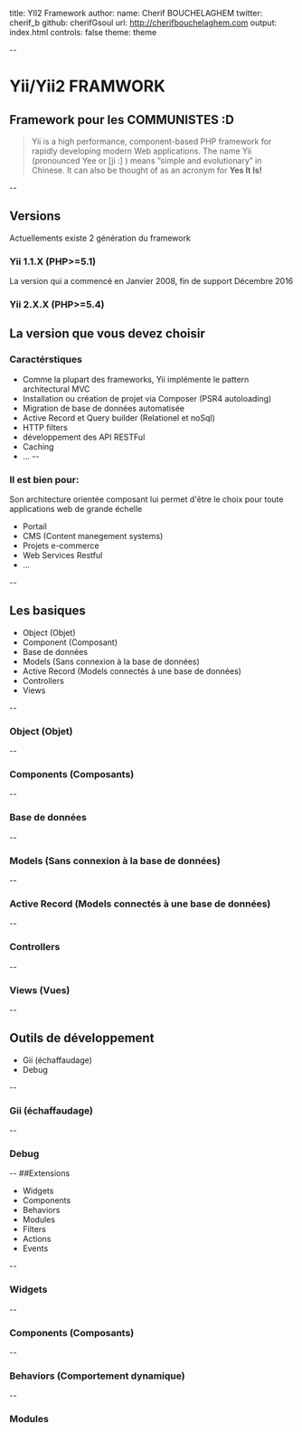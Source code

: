 title: YII2 Framework
author:
  name: Cherif BOUCHELAGHEM
  twitter: cherif_b
  github: cherifGsoul
  url: http://cherifbouchelaghem.com
output: index.html
controls: false
theme: theme

--
# Yii/Yii2 FRAMWORK
## Framework pour les COMMUNISTES :D

> Yii is a high performance, component-based PHP framework for rapidly
> developing modern Web applications. The name Yii (pronounced Yee or [ji
> :] ) means “simple and evolutionary” in Chinese. It can also be thought of
> as an acronym for <b>Yes It Is!</b>

--
## Versions
Actuellements existe 2 génération du framework
### Yii 1.1.X (PHP>=5.1)
La version qui a commencé en Janvier 2008, fin de support Décembre 2016
### Yii 2.X.X (PHP>=5.4)
La version que vous devez choisir
--
### Caractérstiques
 * Comme la plupart des frameworks, Yii implémente le pattern architectural MVC
 * Installation ou création de projet via Composer (PSR4 autoloading)
 * Migration de base de données automatisée
 * Active Record et Query builder (Relationel et noSql)
 * HTTP filters
 * développement des API RESTFul
 * Caching
 * ...
--

### Il est bien pour:
Son architecture orientée composant lui permet d'être le choix pour toute applications web de grande échelle
* Portail
* CMS (Content manegement systems)
* Projets e-commerce
* Web Services Restful
* ...

--
## Les basiques
* Object (Objet)
* Component (Composant)
* Base de données
* Models (Sans connexion à la base de données)
* Active Record (Models connectés à une base de données)
* Controllers
* Views

--
### Object (Objet)

--
### Components (Composants)

--
### Base de données

--
### Models (Sans connexion à la base de données)

--
### Active Record (Models connectés à une base de données)

--
### Controllers

--
### Views (Vues)

--
## Outils de développement
* Gii (échaffaudage)
* Debug

--
### Gii (échaffaudage)

--
### Debug

--
##Extensions
* Widgets
* Components
* Behaviors
* Modules
* Filters
* Actions
* Events

--
### Widgets

--
### Components (Composants)

--
### Behaviors (Comportement dynamique)

--
### Modules
